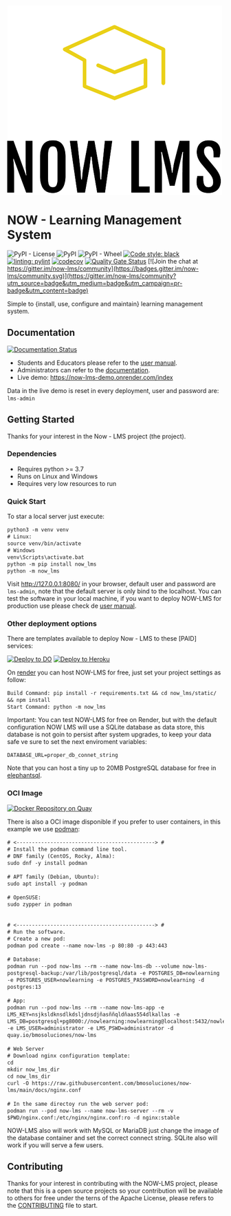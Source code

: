 ![Logo](https://raw.githubusercontent.com/bmosoluciones/now-lms/main/now_lms/static/icons/logo/logo_small.png)

# NOW - Learning Management System
![PyPI - License](https://img.shields.io/pypi/l/now_lms?color=brightgreen&logo=apache&logoColor=white)
![PyPI](https://img.shields.io/pypi/v/now_lms?color=brightgreen&label=version&logo=python&logoColor=white)
![PyPI - Wheel](https://img.shields.io/pypi/wheel/now_lms?logo=python&logoColor=white)
[![Code style: black](https://img.shields.io/badge/code%20style-black-000000.svg)](https://github.com/psf/black)
[![linting: pylint](https://img.shields.io/badge/linting-pylint-yellow)](https://github.com/PyCQA/pylint)
[![codecov](https://codecov.io/gh/bmosoluciones/now-lms/branch/main/graph/badge.svg?token=SFVXF6Y3R3)](https://codecov.io/gh/bmosoluciones/now-lms)
[![Quality Gate Status](https://sonarcloud.io/api/project_badges/measure?project=bmosoluciones_now-lms&metric=alert_status)](https://sonarcloud.io/dashboard?id=bmosoluciones_now-lms)
[![Join the chat at https://gitter.im/now-lms/community](https://badges.gitter.im/now-lms/community.svg)](https://gitter.im/now-lms/community?utm_source=badge&utm_medium=badge&utm_campaign=pr-badge&utm_content=badge)

Simple to {install, use, configure and maintain} learning management system.

## Documentation
[![Documentation Status](https://readthedocs.org/projects/now-lms-manual/badge/?version=latest)](https://now-lms-manual.readthedocs.io/en/latest/?badge=latest)
  - Students and Educators please refer to the [user manual](https://now-lms-manual.readthedocs.io/en/latest/).
  - Administrators can refer to the [documentation](https://bmosoluciones.github.io/now-lms/index.html).
  - Live demo: https://now-lms-demo.onrender.com/index

Data in the live demo is reset in every deployment, user and password are: ```lms-admin```

## Getting Started
Thanks for your interest in the Now - LMS project (the project).

### Dependencies

* Requires python >= 3.7
* Runs on Linux and Windows
* Requires very low resources to run

### Quick Start

To star a local server just execute:

```
python3 -m venv venv
# Linux:
source venv/bin/activate
# Windows
venv\Scripts\activate.bat
python -m pip install now_lms
python -m now_lms
```

Visit http://127.0.0.1:8080/ in your browser, default user and password are `lms-admin`, note that the default server is only bind to the localhost. You can test the software in your local machine, if you want to deploy NOW-LMS for production use please check de [user manual](https://bmosoluciones.github.io/now-lms/).

### Other deployment options

There are templates available to deploy Now - LMS to these [PAID] services:

[![Deploy to DO](https://img.shields.io/badge/DO-Deploy%20to%20DO-blue "Deploy as Digital Ocean App")](https://cloud.digitalocean.com/apps/new?repo=https://github.com/bmosoluciones/now-lms/tree/main)
[![Deploy to Heroku](https://img.shields.io/badge/Heroku-Deploy%20to%20Heroku-blueviolet "Deploy to Heroku")](https://heroku.com/deploy?template=https://github.com/bmosoluciones/now-lms/tree/heroku)

On [render](https://render.com/) you can host NOW-LMS for free, just set your project settings as follow:

```
Build Command: pip install -r requirements.txt && cd now_lms/static/ && npm install
Start Command: python -m now_lms
```

Important: You can test NOW-LMS for free on Render, but with the default configuration NOW LMS will use a SQLite database as data store, this database is not goin to persist after system upgrades, to keep your data safe ve sure to set the next enviroment variables:

```
DATABASE_URL=proper_db_connet_string
```

Note that you can host a tiny up to 20MB PostgreSQL database for free in [elephantsql](https://customer.elephantsql.com/instance).


### OCI Image

[![Docker Repository on Quay](https://quay.io/repository/bmosoluciones/now_lms/status "Docker Repository on Quay")](https://quay.io/repository/bmosoluciones/now_lms)

There is also a OCI image disponible if you prefer to user containers, in this example we use [podman](https://podman.io/):

```
# <---------------------------------------------> #
# Install the podman command line tool.
# DNF family (CentOS, Rocky, Alma):
sudo dnf -y install podman

# APT family (Debian, Ubuntu):
sudo apt install -y podman

# OpenSUSE:
sudo zypper in podman


# <---------------------------------------------> #
# Run the software.
# Create a new pod:
podman pod create --name now-lms -p 80:80 -p 443:443

# Database:
podman run --pod now-lms --rm --name now-lms-db --volume now-lms-postgresql-backup:/var/lib/postgresql/data -e POSTGRES_DB=nowlearning -e POSTGRES_USER=nowlearning -e POSTGRES_PASSWORD=nowlearning -d postgres:13

# App:
podman run --pod now-lms --rm --name now-lms-app -e LMS_KEY=nsjksldknsdlkdsljdnsdjñasññqldñaas554dlkallas -e LMS_DB=postgresql+pg8000://nowlearning:nowlearning@localhost:5432/nowlearning -e LMS_USER=administrator -e LMS_PSWD=administrator -d quay.io/bmosoluciones/now-lms

# Web Server
# Download nginx configuration template:
cd
mkdir now_lms_dir
cd now_lms_dir
curl -O https://raw.githubusercontent.com/bmosoluciones/now-lms/main/docs/nginx.conf

# In the same directoy run the web server pod:
podman run --pod now-lms --name now-lms-server --rm -v $PWD/nginx.conf:/etc/nginx/nginx.conf:ro -d nginx:stable 

```

NOW-LMS also will work with MySQL or MariaDB just change the image of the database container and set the correct connect string. SQLite also will work if you will serve a few users.

## Contributing
Thanks for your interest in contributing with the NOW-LMS project, please note that this is a open source projects so your contribution will be available to others for free under the terns of the Apache License, please refers to the [CONTRIBUTING](https://github.com/bmosoluciones/now-lms/blob/main/docs/CONTRIBUTING.md) file to start.
